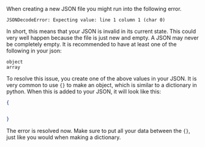 When creating a new JSON file you might run into the following error.

`JSONDecodeError: Expecting value: line 1 column 1 (char 0)`

In short, this means that your JSON is invalid in its current state. This could very well happen because the file is just new and empty.
A JSON may never be completely empty. It is recommended to have at least one of the following in your json:

```
object
array
```

To resolve this issue, you create one of the above values in your JSON. It is very common to use `{}` to make an object, which is similar to a dictionary in python.
When this is added to your JSON, it will look like this:

```json
{


}
```

The error is resolved now.
Make sure to put all your data between the `{}`, just like you would when making a dictionary.
